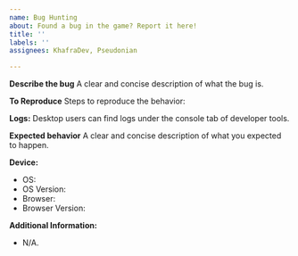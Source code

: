 ```yaml
---
name: Bug Hunting
about: Found a bug in the game? Report it here!
title: ''
labels: ''
assignees: KhafraDev, Pseudonian

---
```


**Describe the bug**
A clear and concise description of what the bug is.

**To Reproduce**
Steps to reproduce the behavior:

**Logs:**
Desktop users can find logs under the console tab of developer tools.

**Expected behavior**
A clear and concise description of what you expected to happen.

**Device:**
 - OS:
 - OS Version: 
 - Browser:
 - Browser Version:

**Additional Information:**
 - N/A.
